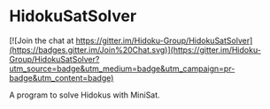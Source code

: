 HidokuSatSolver
===============

[![Join the chat at https://gitter.im/Hidoku-Group/HidokuSatSolver](https://badges.gitter.im/Join%20Chat.svg)](https://gitter.im/Hidoku-Group/HidokuSatSolver?utm_source=badge&utm_medium=badge&utm_campaign=pr-badge&utm_content=badge)

A program to solve Hidokus with MiniSat.
